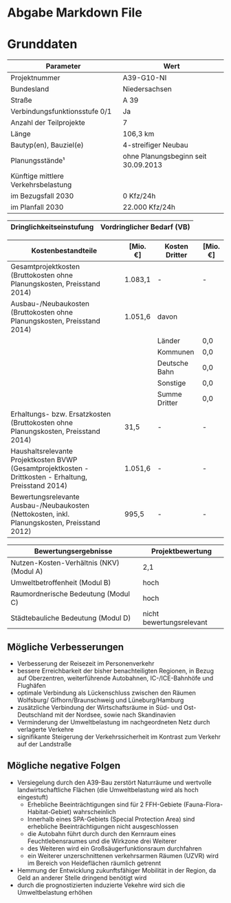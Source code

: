# Abgabe Markdown File

# Grunddaten

| Parameter                        | Wert                          |
|---------------------------------|-------------------------------|
| Projektnummer                   | A39-G10-NI                    |
| Bundesland                     | Niedersachsen                 |
| Straße                         | A 39                         |
| Verbindungsfunktionsstufe 0/1  | Ja                           |
| Anzahl der Teilprojekte        | 7                            |
| Länge                         | 106,3 km                     |
| Bautyp(en), Bauziel(e)        | 4-streifiger Neubau          |
| Planungsstände¹               | ohne Planungsbeginn seit 30.09.2013 |
| Künftige mittlere Verkehrsbelastung | |
| im Bezugsfall 2030 | 0 Kfz/24h    |
| im Planfall 2030  | 22.000 Kfz/24h |

|Dringlichkeitseinstufung 	| Vordringlicher Bedarf (VB)|
|--------------------------|----------------------------|

| Kostenbestandteile                                                                                  | [Mio. €] | Kosten Dritter      | [Mio. €] |
|------------------------------------------------------------------------------------------------------|----------|----------------------|----------|
| Gesamtprojektkosten (Bruttokosten ohne Planungskosten, Preisstand 2014)                              | 1.083,1  | -                    | -        |
| Ausbau-/Neubaukosten (Bruttokosten ohne Planungskosten, Preisstand 2014)                             | 1.051,6  | davon                |          |
|                                                                  |          | Länder               | 0,0      |
|                                                                  |          | Kommunen             | 0,0      |
|                                                               |          | Deutsche Bahn        | 0,0      |
|                                                                    |          | Sonstige             | 0,0      |
|                                                              |          | Summe Dritter        | 0,0      |
| Erhaltungs- bzw. Ersatzkosten (Bruttokosten ohne Planungskosten, Preisstand 2014)                    | 31,5     | -                    | -        |
| Haushaltsrelevante Projektkosten BVWP (Gesamtprojektkosten - Drittkosten - Erhaltung, Preisstand 2014)| 1.051,6  | -                    | -        |
| Bewertungsrelevante Ausbau-/Neubaukosten (Nettokosten, inkl. Planungskosten, Preisstand 2012)        | 995,5    | -                    | -        |



| Bewertungsergebnisse                 | Projektbewertung            |
|------------------------------------|----------------------------|
| Nutzen-Kosten-Verhältnis (NKV) (Modul A) | 2,1                        |
| Umweltbetroffenheit (Modul B)       | hoch                       |
| Raumordnerische Bedeutung (Modul C) | hoch                       |
| Städtebauliche Bedeutung (Modul D)  | nicht bewertungsrelevant   |


## Mögliche Verbesserungen

- Verbesserung der Reisezeit im Personenverkehr
- bessere Erreichbarkeit der bisher benachteiligten Regionen, in Bezug auf Oberzentren, weiterführende Autobahnen, IC-/ICE-Bahnhöfe und Flughäfen
- optimale Verbindung als Lückenschluss zwischen den Räumen Wolfsburg/ Gifhorn/Braunschweig und Lüneburg/Hamburg
- zusätzliche Verbindung der Wirtschaftsräume in Süd- und Ost-Deutschland mit der Nordsee, sowie nach Skandinavien
- Verminderung der Umweltbelastung im nachgeordneten Netz durch verlagerte Verkehre
- signifikante Steigerung der Verkehrssicherheit im Kontrast zum Verkehr auf der Landstraße

## Mögliche negative Folgen

- Versiegelung durch den A39-Bau zerstört Naturräume und wertvolle landwirtschaftliche Flächen (die Umweltbelastung wird als hoch eingestuft)
	- Erhebliche Beeinträchtigungen sind für 2 FFH-Gebiete (Fauna-Flora-Habitat-Gebiet) wahrscheinlich
	- Innerhalb eines SPA-Gebiets (Special Protection Area) sind erhebliche Beeinträchtigungen nicht ausgeschlossen
	- die Autobahn führt durch durch den Kernraum eines Feuchtlebensraumes und die Wirkzone drei Weiterer
	- des Weiteren wird ein Großsäugerfunktionsraum durchfahren
	- ein Weiterer unzerschnittenen verkehrsarmen Räumen (UZVR) wird im Bereich von Heideflächen räumlich getrennt
- Hemmung der Entwicklung zukunftsfähiger Mobilität in der Region, da Geld an anderer Stelle dringend benötigt wird
- durch die prognostizierten induzierte Vekehre wird sich die Umweltbelastung erhöhen




